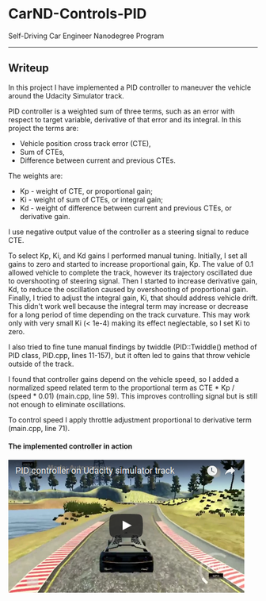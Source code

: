 # CarND-Controls-PID
Self-Driving Car Engineer Nanodegree Program

---

## Writeup

In this project I have implemented a PID controller to maneuver the vehicle around the Udacity Simulator track.

PID controller is a weighted sum of three terms, such as an error with respect to target variable, derivative of that error and its integral. In this project the terms are:
 * Vehicle position cross track error (CTE),
 * Sum of CTEs,
 * Difference between current and previous CTEs.

The weights are:
 * Kp - weight of CTE, or proportional gain;
 * Ki - weight of sum of CTEs, or integral gain;
 * Kd - weight of difference between current and previous CTEs, or derivative gain.

I use negative output value of the controller as a steering signal to reduce CTE.

To select Kp, Ki, and Kd gains I performed manual tuning. Initially, I set all gains to zero and started to increase proportional gain, Kp. The value of 0.1 allowed vehicle to complete the track, however its trajectory oscillated due to overshooting of steering signal. Then I started to increase derivative gain, Kd, to reduce the oscillation caused by overshooting of proportional gain. Finally, I tried to adjust the integral gain, Ki, that should address vehicle drift. This didn't work well because the integral term may increase or decrease for a long period of time depending on the track curvature. This may work only with very small Ki (< 1e-4) making its effect neglectable, so I set Ki to zero.

I also tried to fine tune manual findings by twiddle (PID::Twiddle() method of PID class, PID.cpp, lines 11-157), but it often led to gains that throw vehicle outside of the track.

I found that controller gains depend on the vehicle speed, so I added a normalized speed related term to the proportional term as CTE * Kp / (speed * 0.01) (main.cpp, line 59). This improves controlling signal but is still not enough to eliminate oscillations.

To control speed I apply throttle adjustment proportional to derivative term (main.cpp, line 71).

#### The implemented controller in action
[![PID controller in action](images/video_image.png)](https://youtu.be/5VlOHSO1lUw)

